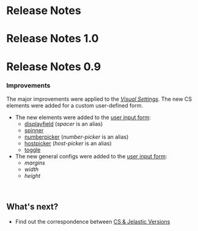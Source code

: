 # Release Notes

# Release Notes 1.0

# Release Notes 0.9

### Improvements                 

The major improvements were applied to the <a href="/1.5.1/creating-manifest/visual-settings/" target="blank"><em>Visual Settings</em></a>. The new CS elements were added for a custom user-defined form.                       

- The new elements were added to the <a href="/1.5.1/creating-manifest/visual-settings/" target="blank">user input form</a>:               
    - <a href="/1.5.1/creating-manifest/visual-settings/#displayfield" target="blank">displayfield</a> (*spacer* is an alias)                   
    - <a href="/1.5.1/creating-manifest/visual-settings/#spinner" target="blank">spinner</a>               
    - <a href="/1.5.1/creating-manifest/visual-settings/#numberpicker" target="blank">numberpicker</a> (*number-picker* is an alias)                    
    - <a href="/1.5.1/creating-manifest/visual-settings/#hostpicker" target="blank">hostpicker</a> (*host-picker* is an alias)                
    - <a href="/1.5.1/creating-manifest/visual-settings/#toggle" target="blank">toggle</a>                      
- The new general configs were added to the <a href="/1.5.1/creating-manifest/visual-settings/" target="blank">user input form</a>:                                   
    - *margins*
    - *width*
    - *height*

<br>
<h2> What's next?</h2>    

- Find out the correspondence between <a href="/jelastic-cs-correspondence/" target="_blank">CS & Jelastic Versions</a>             
